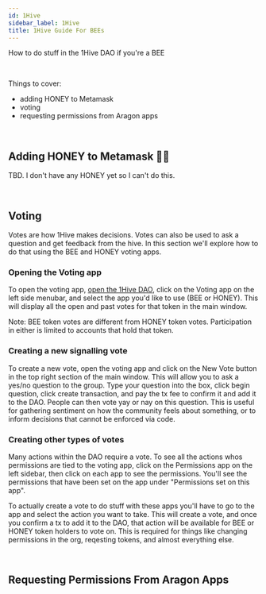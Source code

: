 ```yaml
---
id: 1Hive
sidebar_label: 1Hive
title: 1Hive Guide For BEEs
---
```


How to do stuff in the 1Hive DAO if you're a BEE

<br>

Things to cover:
- adding HONEY to Metamask
- voting
- requesting permissions from Aragon apps

<br>

## Adding HONEY to Metamask 🍯🦊

TBD. I don't have any HONEY yet so I can't do this.

<br>

## Voting

Votes are how 1Hive makes decisions. Votes can also be used to ask a question and get feedback from the hive. In this section we'll explore how to do that using the BEE and HONEY voting apps.

### Opening the Voting app

To open the voting app, [open the 1Hive DAO](https://rinkeby.aragon.org/#/0xe520428C232F6Da6f694b121181f907931fD2211), click on the Voting app on the left side menubar, and select the app you'd like to use (BEE or HONEY). This will display all the open and past votes for that token in the main window. 

Note: BEE token votes are different from HONEY token votes. Participation in either is limited to accounts that hold that token. 

### Creating a new signalling vote

To create a new vote, open the voting app and click on the New Vote button in the top right section of the main window. This will allow you to ask a yes/no question to the group. Type your question into the box, click begin question, click create transaction, and pay the tx fee to confirm it and add it to the DAO. People can then vote yay or nay on this question. This is useful for gathering sentiment on how the community feels about something, or to inform decisions that cannot be enforced via code. 

### Creating other types of votes

Many actions within the DAO require a vote. To see all the actions whos permissions are tied to the voting app, click on the Permissions app on the left sidebar, then click on each app to see the permissions. You'll see the permissions that have been set on the app under "Permissions set on this app".

To actually create a vote to do stuff with these apps you'll have to go to the app and select the action you want to take. This will create a vote, and once you confirm a tx to add it to the DAO, that action will be available for BEE or HONEY token holders to vote on. This is required for things like changing permissions in the org, reqesting tokens, and almost everything else.

<br>

## Requesting Permissions From Aragon Apps

<br>




